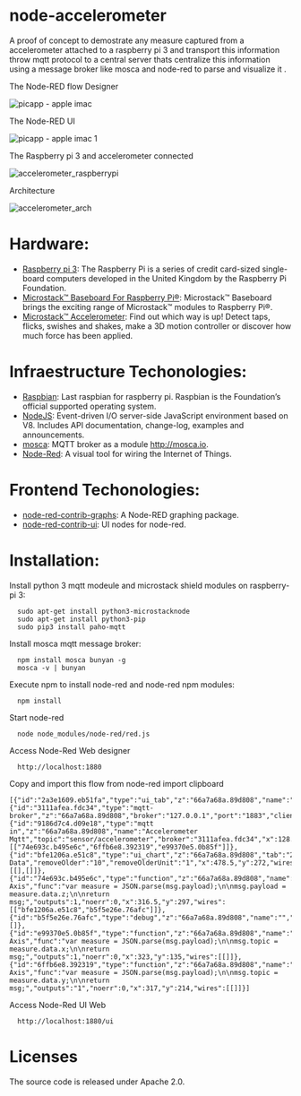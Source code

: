 # node-accelerometer

A proof of concept to demostrate any measure captured from a accelerometer attached to a raspberry pi 3 and transport this information throw mqtt protocol to a central server thats centralize this information using a message broker like mosca and node-red to parse and visualize it .

The Node-RED flow Designer

![picapp - apple imac](https://cloud.githubusercontent.com/assets/1216181/16017496/80f963a4-31a0-11e6-8f53-ec98471e6322.png)

The Node-RED UI

![picapp - apple imac 1](https://cloud.githubusercontent.com/assets/1216181/16017586/e3c7be7c-31a0-11e6-9f63-03850d17dd92.png)

The Raspberry pi 3 and accelerometer connected

![accelerometer_raspberrypi](https://cloud.githubusercontent.com/assets/1216181/16017883/41bb0646-31a2-11e6-907b-8fb9019c17c8.jpeg)

Architecture

![accelerometer_arch](https://cloud.githubusercontent.com/assets/1216181/16018154/7defe644-31a3-11e6-93c2-b8d0c215537d.jpg)


# Hardware:

- [Raspberry pi 3](https://www.raspberrypi.org/): The Raspberry Pi is a series of credit card-sized single-board computers developed in the United Kingdom by the Raspberry Pi Foundation.
- [Microstack™ Baseboard For Raspberry Pi®](http://www.microstack.org.uk/assets/pibaseboard/FormattedPiBaseboardgettingstarted.pdf): Microstack™ Baseboard brings the exciting range of Microstack™ modules to Raspberry Pi®.
- [Microstack™ Accelerometer](http://www.generationrobots.com/media/Microstack/Microstack-accelerometer-for-raspberry-pi-getting-started.pdf): Find out which way is up! Detect taps, flicks, swishes and shakes, make a 3D motion controller or discover how much force has been
applied. 

# Infraestructure Techonologies:

- [Raspbian](https://www.raspberrypi.org/downloads/raspbian/): Last raspbian for raspberry pi. Raspbian is the Foundation’s official supported operating system.
- [NodeJS](https://nodejs.org/): Event-driven I/O server-side JavaScript environment based on V8. Includes API documentation, change-log, examples and announcements.
- [mosca](https://github.com/mcollina/mosca): MQTT broker as a module http://mosca.io.
- [Node-Red](http://nodered.org/): A visual tool for wiring the Internet of Things.

# Frontend Techonologies:

- [node-red-contrib-graphs](https://www.npmjs.com/package/node-red-contrib-graphs): A Node-RED graphing package.
- [node-red-contrib-ui](https://www.npmjs.com/package/node-red-contrib-ui): UI nodes for node-red.

# Installation:

Install python 3 mqtt modeule and microstack shield modules on raspberry-pi 3:
```
  sudo apt-get install python3-microstacknode
  sudo apt-get install python3-pip
  sudo pip3 install paho-mqtt
```

Install mosca mqtt message broker:
```
  npm install mosca bunyan -g
  mosca -v | bunyan
```

Execute npm to install node-red and node-red npm modules:
```
  npm install
```

Start node-red
```
  node node_modules/node-red/red.js
```

Access Node-Red Web designer
```
  http://localhost:1880
```

Copy and import this flow from node-red import clipboard
```
[{"id":"2a3e1609.eb51fa","type":"ui_tab","z":"66a7a68a.89d808","name":"Home","icon":"dashboard","order":"1"},{"id":"3111afea.fdc34","type":"mqtt-broker","z":"66a7a68a.89d808","broker":"127.0.0.1","port":"1883","clientid":"","usetls":false,"verifyservercert":true,"compatmode":true,"keepalive":"60","cleansession":true,"willTopic":"","willQos":"0","willRetain":null,"willPayload":"","birthTopic":"","birthQos":"0","birthRetain":null,"birthPayload":""},{"id":"9186d7c4.d09e18","type":"mqtt in","z":"66a7a68a.89d808","name":"Accelerometer Mqtt","topic":"sensor/accelerometer","broker":"3111afea.fdc34","x":128.5,"y":214,"wires":[["74e693c.b495e6c","6ffb6e8.392319","e99370e5.0b85f"]]},{"id":"bfe1206a.e51c8","type":"ui_chart","z":"66a7a68a.89d808","tab":"2a3e1609.eb51fa","name":"Accelerometer","group":"1","order":1,"interpolate":"linear","nodata":"No Data","removeOlder":"10","removeOlderUnit":"1","x":478.5,"y":272,"wires":[[],[]]},{"id":"74e693c.b495e6c","type":"function","z":"66a7a68a.89d808","name":"Z Axis","func":"var measure = JSON.parse(msg.payload);\n\nmsg.payload = measure.data.z;\n\nreturn msg;","outputs":1,"noerr":0,"x":316.5,"y":297,"wires":[["bfe1206a.e51c8","b5f5e26e.76afc"]]},{"id":"b5f5e26e.76afc","type":"debug","z":"66a7a68a.89d808","name":"","active":true,"console":"false","complete":"false","x":473.5,"y":325,"wires":[]},{"id":"e99370e5.0b85f","type":"function","z":"66a7a68a.89d808","name":"X Axis","func":"var measure = JSON.parse(msg.payload);\n\nmsg.topic = measure.data.x;\n\nreturn msg;","outputs":1,"noerr":0,"x":323,"y":135,"wires":[[]]},{"id":"6ffb6e8.392319","type":"function","z":"66a7a68a.89d808","name":"Y Axis","func":"var measure = JSON.parse(msg.payload);\n\nmsg.topic = measure.data.y;\n\nreturn msg;","outputs":"1","noerr":0,"x":317,"y":214,"wires":[[]]}]
```

Access Node-Red UI Web
```
  http://localhost:1880/ui
```

# Licenses
The source code is released under Apache 2.0.

